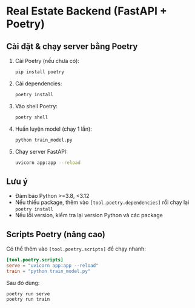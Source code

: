 # Real Estate Backend (FastAPI + Poetry)

## Cài đặt & chạy server bằng Poetry

1. Cài Poetry (nếu chưa có):
   ```sh
   pip install poetry
   ```
2. Cài dependencies:
   ```sh
   poetry install
   ```
3. Vào shell Poetry:
   ```sh
   poetry shell
   ```
4. Huấn luyện model (chạy 1 lần):
   ```sh
   python train_model.py
   ```
5. Chạy server FastAPI:
   ```sh
   uvicorn app:app --reload
   ```

## Lưu ý
- Đảm bảo Python >=3.8, <3.12
- Nếu thiếu package, thêm vào `[tool.poetry.dependencies]` rồi chạy lại `poetry install`
- Nếu lỗi version, kiểm tra lại version Python và các package

## Scripts Poetry (nâng cao)
Có thể thêm vào `[tool.poetry.scripts]` để chạy nhanh:
```toml
[tool.poetry.scripts]
serve = "uvicorn app:app --reload"
train = "python train_model.py"
```
Sau đó dùng:
```
poetry run serve
poetry run train
```
